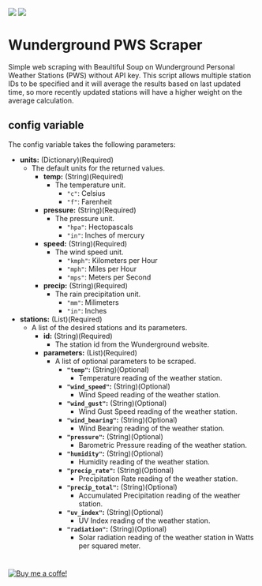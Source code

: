 [![](https://img.shields.io/badge/MAINTAINER-%40lfhohmann-blue?style=for-the-badge)](https://github.com/lfhohmann)
[![](https://img.shields.io/github/license/lfhohmann/codewars-katas?style=for-the-badge)](LICENSE)

# Wunderground PWS Scraper
Simple web scraping with Beaultiful Soup on Wunderground Personal Weather Stations (PWS) without API key. This script allows multiple station IDs to be specified and it will average the results based on last updated time, so more recently updated stations will have a higher weight on the average calculation.

## config variable

The config variable takes the following parameters:

+ **units:** (Dictionary)(Required)
  + The default units for the returned values.
    + **temp:** (String)(Required)
      + The temperature unit.
        + `"c"`: Celsius
        + `"f"`: Farenheit
    + **pressure:** (String)(Required)
      + The pressure unit.
        + `"hpa"`: Hectopascals
        + `"in"`: Inches of mercury
    + **speed:** (String)(Required)
      + The wind speed unit.
        + `"kmph"`: Kilometers per Hour
        + `"mph"`: Miles per Hour
        + `"mps"`: Meters per Second
    + **precip:** (String)(Required)
      + The rain precipitation unit.
        + `"mm"`: Milimeters
        + `"in"`: Inches
+ **stations:** (List)(Required)
  + A list of the desired stations and its parameters.
    + **id:** (String)(Required)
      + The station id from the Wunderground website.
    + **parameters:** (List)(Required)
      + A list of optional parameters to be scraped.
        + **`"temp"`:** (String)(Optional)
          + Temperature reading of the weather station.
        + **`"wind_speed"`:** (String)(Optional)
          + Wind Speed reading of the weather station.
        + **`"wind_gust"`:** (String)(Optional)
          + Wind Gust Speed reading of the weather station.
        + **`"wind_bearing"`:** (String)(Optional)
          + Wind Bearing reading of the weather station.
        + **`"pressure"`:** (String)(Optional)
          + Barometric Pressure reading of the weather station.
        + **`"humidity"`:** (String)(Optional)
          + Humidity reading of the weather station.
        + **`"precip_rate"`:** (String)(Optional)
          + Precipitation Rate reading of the weather station.
        + **`"precip_total"`:** (String)(Optional)
          + Accumulated Precipitation reading of the weather station.
        + **`"uv_index"`:** (String)(Optional)
          + UV Index reading of the weather station.
        + **`"radiation"`:** (String)(Optional)
          + Solar radiation reading of the weather station in Watts per squared meter.

#
[![Buy me a coffe!](https://www.buymeacoffee.com/assets/img/custom_images/black_img.png)](https://www.buymeacoffee.com/lfhohmann)
